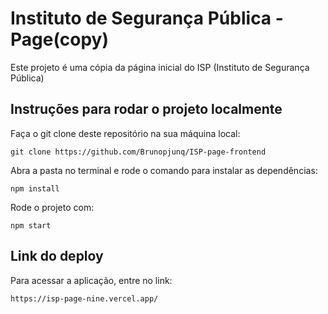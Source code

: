 # Instituto de Segurança Pública - Page(copy)

Este projeto é uma cópia da página inicial do ISP (Instituto de Segurança Pública)


## Instruções para rodar o projeto localmente

Faça o git clone deste repositório na sua máquina local:
```
git clone https://github.com/Brunopjunq/ISP-page-frontend
```

Abra a pasta no terminal e rode o comando para instalar as dependências:
```
npm install
```

Rode o projeto com:
```
npm start
```

## Link do deploy

Para acessar a aplicação, entre no link:
```
https://isp-page-nine.vercel.app/
```